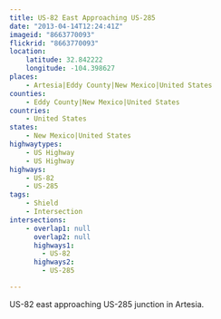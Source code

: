 ```yaml
---
title: US-82 East Approaching US-285
date: "2013-04-14T12:24:41Z"
imageid: "8663770093"
flickrid: "8663770093"
location:
    latitude: 32.842222
    longitude: -104.398627
places:
    - Artesia|Eddy County|New Mexico|United States
counties:
    - Eddy County|New Mexico|United States
countries:
    - United States
states:
    - New Mexico|United States
highwaytypes:
    - US Highway
    - US Highway
highways:
    - US-82
    - US-285
tags:
    - Shield
    - Intersection
intersections:
    - overlap1: null
      overlap2: null
      highways1:
        - US-82
      highways2:
        - US-285

---
```

US-82 east approaching US-285 junction in Artesia.